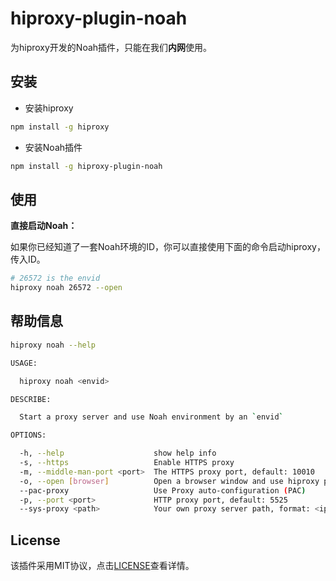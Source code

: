 # hiproxy-plugin-noah

为hiproxy开发的Noah插件，只能在我们**内网**使用。

## 安装

* 安装hiproxy

```bash
npm install -g hiproxy
```

* 安装Noah插件

```bash
npm install -g hiproxy-plugin-noah
```

## 使用

**直接启动Noah：**

如果你已经知道了一套Noah环境的ID，你可以直接使用下面的命令启动hiproxy，传入ID。

```bash
# 26572 is the envid
hiproxy noah 26572 --open
```

## 帮助信息

```bash
hiproxy noah --help
```

```bash
USAGE:

  hiproxy noah <envid>

DESCRIBE:

  Start a proxy server and use Noah environment by an `envid`

OPTIONS:

  -h, --help                    show help info
  -s, --https                   Enable HTTPS proxy
  -m, --middle-man-port <port>  The HTTPS proxy port, default: 10010
  -o, --open [browser]          Open a browser window and use hiproxy proxy
  --pac-proxy                   Use Proxy auto-configuration (PAC)
  -p, --port <port>             HTTP proxy port, default: 5525
  --sys-proxy <path>            Your own proxy server path, format: <ip>[:port], only works when use PAC
```

## License

该插件采用MIT协议，点击[LICENSE](https://github.com/hiproxy/hiproxy-plugin-noah/blob/master/LICENSE)查看详情。
